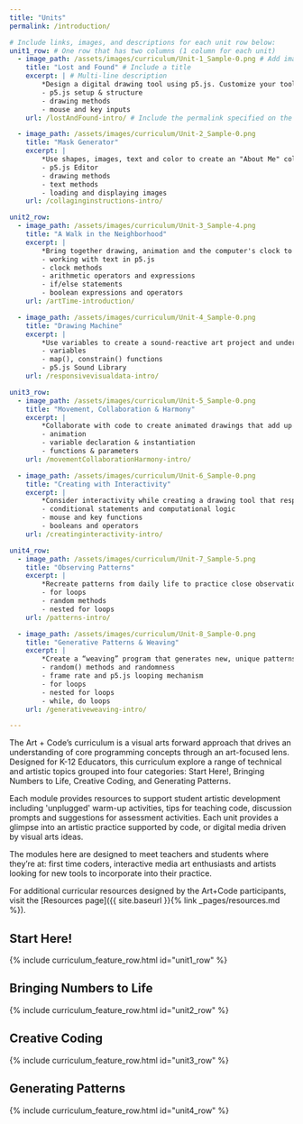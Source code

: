 ```yaml
---
title: "Units"
permalink: /introduction/

# Include links, images, and descriptions for each unit row below:
unit1_row: # One row that has two columns (1 column for each unit)
  - image_path: /assets/images/curriculum/Unit-1_Sample-0.png # Add image in /assets/images and link it here
    title: "Lost and Found" # Include a title
    excerpt: | # Multi-line description
        *Design a digital drawing tool using p5.js. Customize your tool to express unique qualities of line and composition!* 
        - p5.js setup & structure
        - drawing methods
        - mouse and key inputs
    url: /lostAndFound-intro/ # Include the permalink specified on the unit's page

  - image_path: /assets/images/curriculum/Unit-2_Sample-0.png
    title: "Mask Generator"
    excerpt: |
        *Use shapes, images, text and color to create an "About Me" collage to create a self-portrait while exploring the p5.js editor and its many features.* 
        - p5.js Editor
        - drawing methods
        - text methods
        - loading and displaying images
    url: /collaginginstructions-intro/

unit2_row:
  - image_path: /assets/images/curriculum/Unit-3_Sample-4.png
    title: "A Walk in the Neighborhood"
    excerpt: |
        *Bring together drawing, animation and the computer's clock to engage with **time** as an artistic concept and design your own clock!*
        - working with text in p5.js
        - clock methods
        - arithmetic operators and expressions
        - if/else statements
        - boolean expressions and operators
    url: /artTime-introduction/

  - image_path: /assets/images/curriculum/Unit-4_Sample-0.png
    title: "Drawing Machine"
    excerpt: |
        *Use variables to create a sound-reactive art project and understand the way data can feed into inputs and outputs*
        - variables
        - map(), constrain() functions
        - p5.js Sound Library
    url: /responsivevisualdata-intro/

unit3_row:
  - image_path: /assets/images/curriculum/Unit-5_Sample-0.png
    title: "Movement, Collaboration & Harmony"
    excerpt: |
        *Collaborate with code to create animated drawings that add up to more than the sum of their parts.*
        - animation
        - variable declaration & instantiation
        - functions & parameters
    url: /movementCollaborationHarmony-intro/

  - image_path: /assets/images/curriculum/Unit-6_Sample-0.png
    title: "Creating with Interactivity"
    excerpt: |
        *Consider interactivity while creating a drawing tool that responds to user inputs.*
        - conditional statements and computational logic
        - mouse and key functions
        - booleans and operators
    url: /creatinginteractivity-intro/

unit4_row:
  - image_path: /assets/images/curriculum/Unit-7_Sample-5.png
    title: "Observing Patterns"
    excerpt: |
        *Recreate patterns from daily life to practice close observation and iteration.*
        - for loops
        - random methods
        - nested for loops
    url: /patterns-intro/

  - image_path: /assets/images/curriculum/Unit-8_Sample-0.png
    title: "Generative Patterns & Weaving"
    excerpt: |
        *Create a “weaving” program that generates new, unique patterns based on programmatic randomness.*
        - random() methods and randomness
        - frame rate and p5.js looping mechanism
        - for loops
        - nested for loops
        - while, do loops
    url: /generativeweaving-intro/

---
```


The Art + Code’s curriculum is a visual arts forward approach that drives an understanding of core programming concepts through an art-focused lens. Designed for K-12 Educators, this curriculum explore a range of technical and artistic topics grouped into four categories: Start Here!, Bringing Numbers to Life, Creative Coding, and Generating Patterns. 

Each module provides resources to support student artistic development including 'unplugged' warm-up activities, tips for teaching code, discussion prompts and suggestions for assessment activities. Each unit provides a glimpse into an artistic practice supported by code, or digital media driven by visual arts ideas. 

The modules here are designed to meet teachers and students where they’re at: first time coders, interactive media art enthusiasts and artists looking for new tools to incorporate into their practice.

For additional curricular resources designed by the Art+Code participants, visit the [Resources page]({{ site.baseurl }}{% link _pages/resources.md %}).

## Start Here!

{% include curriculum_feature_row.html id="unit1_row" %}

## Bringing Numbers to Life

{% include curriculum_feature_row.html id="unit2_row" %}

## Creative Coding

{% include curriculum_feature_row.html id="unit3_row" %}

## Generating Patterns

{% include curriculum_feature_row.html id="unit4_row" %}
